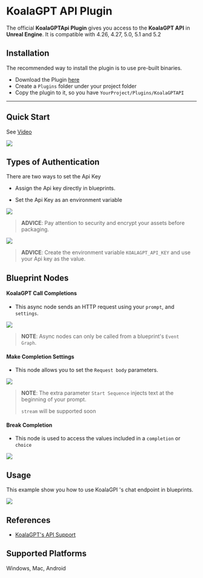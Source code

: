 # KoalaGPT API Plugin
The official **KoalaGPTApi Plugin** gives you access to the **KoalaGPT API** in **Unreal Engine**. It is compatible with 4.26, 4.27, 5.0, 5.1 and 5.2

## Installation

The recommended way to install the plugin is to use pre-built binaries.


- Download the Plugin [here](https://disk.yandex.ru)
- Create a `Plugins` folder under your project folder
- Copy the plugin to it, so you have `YourProject/Plugins/KoalaGPTAPI`

---

## Quick Start

See [Video](https://www.youtube.com/watch?v=)

[![](http://img.youtube.com/vi//0.jpg)](http://www.youtube.com/watch?v= "KoalaGPT API Quick Start Tutorial")


## Types of Authentication
There are two ways to set the Api Key
- Assign the Api key directly in blueprints.

- Set the Api Key as an environment variable


![](https://i.imgur.com/.png)
> **ADVICE**: Pay attention to security and encrypt your assets before packaging.


![](https://i.imgur.com/.png)
> **ADVICE**: Create the environment variable `KOALAGPT_API_KEY` and use your Api key as the value.


## Blueprint Nodes
#### KoalaGPT Call Completions

- This async node sends an HTTP request using your `prompt`, and `settings`.

![](https://i.imgur.com/.png)
> **NOTE**: Async nodes can only be called from a blueprint's `Event Graph`. 
#### Make Completion Settings

- This node allows you to set the `Request body` parameters.

![](https://i.imgur.com/.png)
> **NOTE**: The extra parameter `Start Sequence` injects text at the beginning of your prompt.
>
> `stream` will be supported soon
#### Break Completion

- This node is used to access the values included in a `completion` or `choice`

![](https://i.imgur.com/.png)

## Usage

This example show you how to use KoalaGPI 's chat endpoint in blueprints.

![](https://i.imgur.com/.png)



## References
- [KoalaGPT's API Support](https://beta.cyberkoala.ru/)

## Supported Platforms
Windows, Mac, Android
